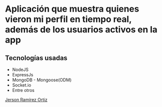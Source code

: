 # Aplicación que muestra quienes vieron mi perfil en tiempo real, además de los usuarios activos en la app

## Tecnologías usadas

* NodeJS
* ExpressJs
* MongoDB - Mongoose(ODM)
* Socket.io
* Entre otros

[Jerson Ramírez Ortiz](https://www.facebook.com/jersonomar.ramirezortiz/)
